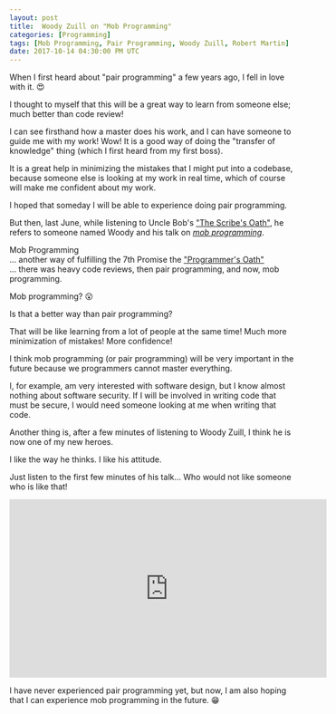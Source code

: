 ```yaml
---
layout: post
title:  Woody Zuill on "Mob Programming"
categories: [Programming]
tags: [Mob Programming, Pair Programming, Woody Zuill, Robert Martin]
date: 2017-10-14 04:30:00 PM UTC
---
```


<!-- October 15, 2017 12:30:00 AM Philippine Time -->


When I first heard about "pair programming" a few years ago, I fell in love with it. :heart_eyes:

I thought to myself that this will be a great way to learn from someone else; much better than code review! 

I can see firsthand how a master does his work, and I can have someone to guide me with my work! Wow! It is a good way of doing the "transfer of knowledge" thing (which I first heard from my first boss). 

It is a great help in minimizing the mistakes that I might put into a codebase, because someone else is looking at my work in real time, which of course will make me confident about my work.

I hoped that someday I will be able to experience doing pair programming.


<!--more-->

But then, last June, while listening to Uncle Bob's ["The Scribe's Oath"](https://youtu.be/X31Jc6HQUcs?t=2885), he refers to someone named Woody and his talk on [_mob programming_](https://www.youtube.com/watch?v=sLEsWB1wZMA).



<div class="message message-compressed float-right">
Mob Programming
<br />
... another way of fulfilling the 7th Promise the <a href="http://blog.cleancoder.com/uncle-bob/2015/11/18/TheProgrammersOath.html">"Programmer's Oath"</a>
<br />
... there was heavy code reviews, then pair programming, and now, mob programming. 
</div>

Mob programming? :open_mouth:

Is that a better way than pair programming? 


That will be like learning from a lot of people at the same time! Much more minimization of mistakes! More confidence!


I think mob programming (or pair programming) will be very important in the future because we programmers cannot master everything.

I, for example, am very interested with software design, but I know almost nothing about software security. If I will be involved in writing code that must be secure, I would need someone looking at me when writing that code.




Another thing is, after a few minutes of listening to Woody Zuill, I think he is now one of my new heroes.

I like the way he thinks. I like his attitude.

Just listen to the first few minutes of his talk... Who would not like someone who is like that!

<iframe width="560" height="315" src="https://www.youtube.com/embed/sLEsWB1wZMA" frameborder="0" allowfullscreen></iframe>

<br />

I have never experienced pair programming yet, but now, I am also hoping that I can experience mob programming in the future. :grin:
